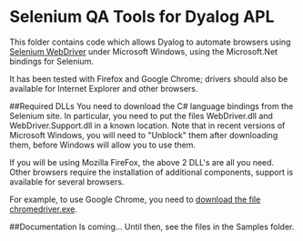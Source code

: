 Selenium QA Tools for Dyalog APL
=====
This folder contains code which allows Dyalog to automate browsers using [Selenium WebDriver](http://www.seleniumhq.org/)
under Microsoft Windows, using the Microsoft.Net bindings for Selenium.

It has been tested with Firefox and Google Chrome; drivers should also be available for Internet Explorer
and other browsers.

##Required DLLs
You need to download the C# language bindings from the Selenium site. In particular, you need
to put the files WebDriver.dll and WebDriver.Support.dll in a known location. Note that in recent versions of Microsoft Windows, you will need to "Unblock" them after downloading them, before Windows will allow you to use them.

If you will be using Mozilla FireFox, the above 2 DLL's are all you need. Other browsers require the installation of additional components, support is available for several browsers.

For example, to use Google Chrome, you need to [download the file chromedriver.exe](https://sites.google.com/a/chromium.org/chromedriver/downloads).

##Documentation
Is coming... Until then, see the files in the Samples folder.
